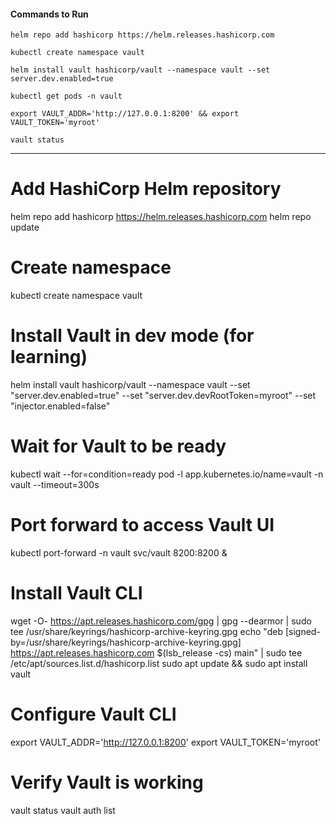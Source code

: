 #### Commands to Run

```
helm repo add hashicorp https://helm.releases.hashicorp.com
```

```
kubectl create namespace vault
```

```
helm install vault hashicorp/vault --namespace vault --set server.dev.enabled=true
```

```
kubectl get pods -n vault
```

```
export VAULT_ADDR='http://127.0.0.1:8200' && export VAULT_TOKEN='myroot'
```

```
vault status
```

---




# Add HashiCorp Helm repository

helm repo add hashicorp https://helm.releases.hashicorp.com
helm repo update

# Create namespace

kubectl create namespace vault

# Install Vault in dev mode (for learning)

helm install vault hashicorp/vault 
  --namespace vault 
  --set "server.dev.enabled=true" 
  --set "server.dev.devRootToken=myroot" 
  --set "injector.enabled=false"

# Wait for Vault to be ready

kubectl wait --for=condition=ready pod -l app.kubernetes.io/name=vault -n vault --timeout=300s

# Port forward to access Vault UI

kubectl port-forward -n vault svc/vault 8200:8200 &

# Install Vault CLI

wget -O- https://apt.releases.hashicorp.com/gpg | gpg --dearmor | sudo tee /usr/share/keyrings/hashicorp-archive-keyring.gpg
echo "deb [signed-by=/usr/share/keyrings/hashicorp-archive-keyring.gpg] https://apt.releases.hashicorp.com $(lsb_release -cs) main" | sudo tee /etc/apt/sources.list.d/hashicorp.list
sudo apt update && sudo apt install vault

# Configure Vault CLI

export VAULT_ADDR='http://127.0.0.1:8200'
export VAULT_TOKEN='myroot'

# Verify Vault is working

vault status
vault auth list
